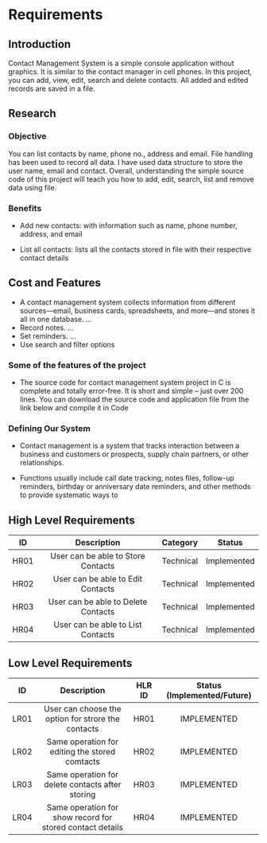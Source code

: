 # Requirements 


## Introduction 
Contact Management System is a simple console application without graphics. It is similar to the contact manager in cell phones. In this  project, you can add, view, edit, search and delete contacts. All added and edited records are saved in a file.

## Research 

### Objective 
You can list contacts by name, phone no., address and email. File handling has been used to record all data. I have used data structure to store the user name, email and contact. Overall, understanding the simple source code of this project will teach you how to add, edit, search, list and remove data using file.
### Benefits 

* Add new contacts: with information such as name, phone number, address, and email 

* List all contacts: lists all the contacts stored in file with their respective contact details 

## Cost and Features 

* A contact management system collects information from different sources—email, business cards, spreadsheets, and more—and stores it all in one database. ... 
* Record notes. ... 
* Set reminders. ... 
* Use search and filter options

### Some of the features of the project 

* The source code for contact management system project in C is complete and totally error-free. It is short and simple – just over 200 lines. You can download the source code and application file from the link below and compile it in Code
### Defining Our System 
* Contact management is a system that tracks interaction between a business and customers or prospects, supply chain partners, or other relationships.

* Functions usually include call date tracking, notes files, follow-up reminders, birthday or anniversary date reminders, and other methods to provide systematic ways to


## High Level Requirements
| ID | Description | Category |	Status |
|:-: |:-----------:|:--------:|:------:|
| HR01 | User can be able to Store Contacts | Technical | Implemented |
| HR02 | User can be able to Edit Contacts | Technical | Implemented |
| HR03 | User can be able to Delete Contacts | Technical | Implemented |
| HR04 | User can be able to List Contacts | Technical | Implemented |


## Low Level Requirements
| ID | Description | HLR ID | Status (Implemented/Future) |
|:-:|:-----------:|:------:|:---------------------------:|
| LR01 | User can choose the option for strore the contacts | HR01 | IMPLEMENTED |
| LR02 | Same operation for editing the stored comtacts | HR02 | IMPLEMENTED |
| LR03 | Same operation for delete contacts after storing | HR03 | IMPLEMENTED |
| LR04 | Same operation for show record for stored contact details | HR04 | IMPLEMENTED |